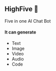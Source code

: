 ## HighFive 🙌

Five in one AI Chat Bot

#### It can generate

- Text
- Image
- Video
- Audio
- Code
